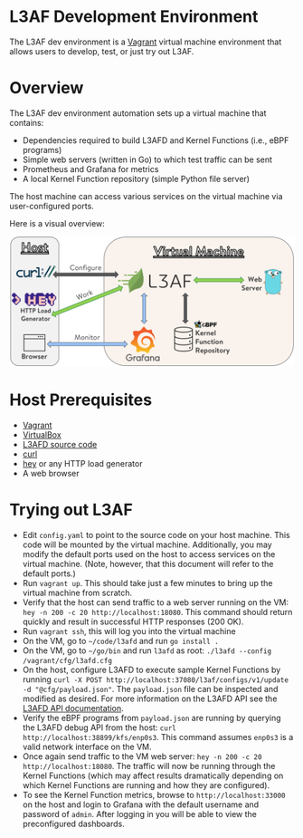 # L3AF Development Environment

The L3AF dev environment is a [Vagrant](https://www.vagrantup.com/) virtual
machine environment that allows users to develop, test, or just try out L3AF.

# Overview

The L3AF dev environment automation sets up a virtual machine that contains:

* Dependencies required to build L3AFD and Kernel Functions (i.e., eBPF
  programs)
* Simple web servers (written in Go) to which test traffic can be sent
* Prometheus and Grafana for metrics
* A local Kernel Function repository (simple Python file server)

The host machine can access various services on the virtual machine via
user-configured ports.

Here is a visual overview:

![L3AF dev env overview](../images/L3AF_dev_env.png)

# Host Prerequisites

* [Vagrant](https://www.vagrantup.com/)
* [VirtualBox](https://www.virtualbox.org/)
* [L3AFD source code](https://github.com/l3af-project/l3afd)
* [curl](https://curl.se/)
* [hey](https://github.com/rakyll/hey) or any HTTP load generator
* A web browser

# Trying out L3AF

* Edit `config.yaml` to point to the source code on your host machine. This
  code will be mounted by the virtual machine. Additionally, you may modify
  the default ports used on the host to access services on the virtual
  machine. (Note, however, that this document will refer to the default
  ports.)
* Run `vagrant up`. This should take just a few minutes to bring up the
  virtual machine from scratch.
* Verify that the host can send traffic to a web server running on the VM:
  `hey -n 200 -c 20 http://localhost:18080`. This command should return quickly
  and result in successful HTTP responses (200 OK).
* Run `vagrant ssh`, this will log you into the virtual machine
* On the VM, go to `~/code/l3afd` and run `go install .` 
* On the VM, go to `~/go/bin` and run `l3afd` as root:
  `./l3afd --config /vagrant/cfg/l3afd.cfg`
* On the host, configure L3AFD to execute sample Kernel Functions by running
  `curl -X POST http://localhost:37080/l3af/configs/v1/update -d "@cfg/payload.json"`.
  The `payload.json` file can be inspected and modified as desired. For more
  information on the L3AFD API see the
  [L3AFD API documentation](https://github.com/l3af-project/l3afd).
* Verify the eBPF programs from `payload.json` are running by querying the
  L3AFD debug API from the host:
  `curl http://localhost:38899/kfs/enp0s3`. This command assumes `enp0s3` is a
  valid network interface on the VM.
* Once again send traffic to the VM web server:
  `hey -n 200 -c 20 http://localhost:18080`. The traffic will now be running
  through the Kernel Functions (which may affect results dramatically depending
  on which Kernel Functions are running and how they are configured).
* To see the Kernel Function metrics, browse to `http://localhost:33000` on the
  host and login to Grafana with the default username and password of `admin`.
  After logging in you will be able to view the preconfigured dashboards.
